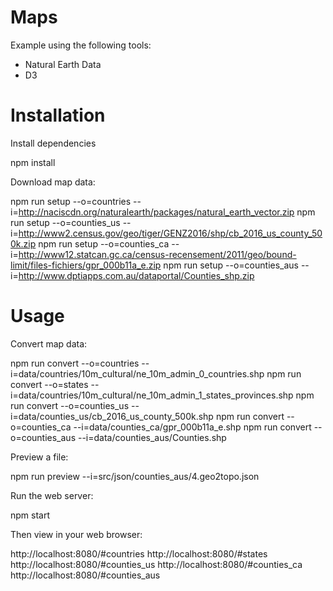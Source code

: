 # Maps

Example using the following tools:
* Natural Earth Data
* D3


# Installation

Install dependencies

  npm install

Download map data:

  npm run setup --o=countries --i=http://naciscdn.org/naturalearth/packages/natural_earth_vector.zip
  npm run setup --o=counties_us --i=http://www2.census.gov/geo/tiger/GENZ2016/shp/cb_2016_us_county_500k.zip
  npm run setup --o=counties_ca --i=http://www12.statcan.gc.ca/census-recensement/2011/geo/bound-limit/files-fichiers/gpr_000b11a_e.zip
  npm run setup --o=counties_aus --i=http://www.dptiapps.com.au/dataportal/Counties_shp.zip


# Usage

Convert map data:

  npm run convert --o=countries --i=data/countries/10m_cultural/ne_10m_admin_0_countries.shp
  npm run convert --o=states --i=data/countries/10m_cultural/ne_10m_admin_1_states_provinces.shp
  npm run convert --o=counties_us --i=data/counties_us/cb_2016_us_county_500k.shp
  npm run convert --o=counties_ca --i=data/counties_ca/gpr_000b11a_e.shp
  npm run convert --o=counties_aus --i=data/counties_aus/Counties.shp

Preview a file:

  npm run preview --i=src/json/counties_aus/4.geo2topo.json

Run the web server:

  npm start

Then view in your web browser:

  http://localhost:8080/#countries
  http://localhost:8080/#states
  http://localhost:8080/#counties_us
  http://localhost:8080/#counties_ca
  http://localhost:8080/#counties_aus
